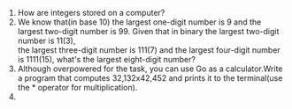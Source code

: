 1. How are integers stored on a computer?  
2. We know that(in base 10) the largest one-digit number is 9 and the largest two-digit number is 99. Given that in binary the largest two-digit number is 11(3),  
the largest three-digit number is 111(7) and the largest four-digit number is 1111(15), what's the largest eight-digit number?  
3. Although overpowered for the task, you can use Go as a calculator.Write a program that computes 32,132x42,452 and prints it to the terminal(use the * operator for multiplication).  
4. 
